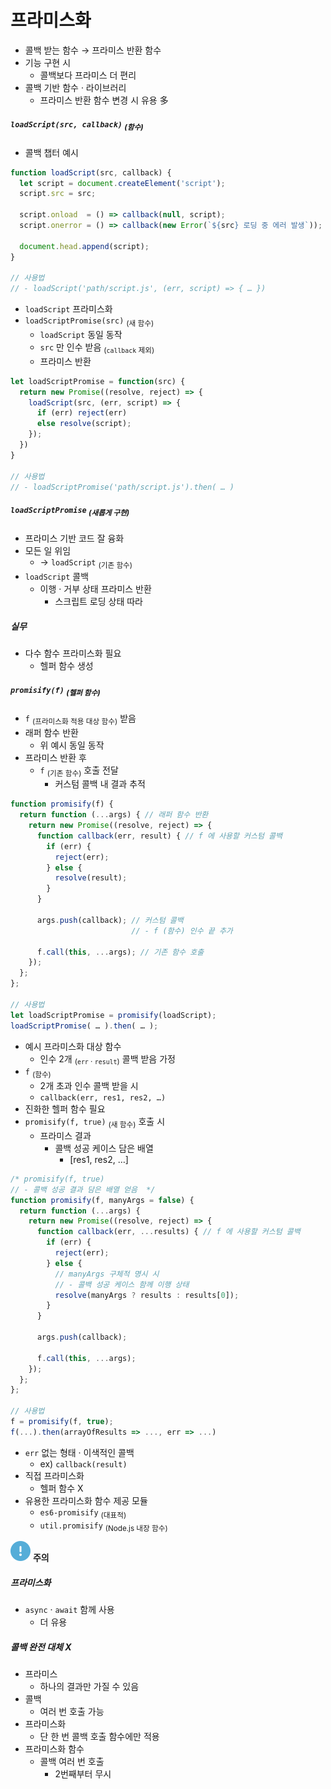 프라미스화
=========

- 콜백 받는 함수 → 프라미스 반환 함수
- 기능 구현 시
  - 콜백보다 프라미스 더 편리
- 콜백 기반 함수 · 라이브러리
  - 프라미스 반환 함수 변경 시 유용 多

##### `loadScript(src, callback)` <sub>(함수)</sub>
- 콜백 챕터 예시
```javascript
function loadScript(src, callback) {
  let script = document.createElement('script');
  script.src = src;

  script.onload  = () => callback(null, script);
  script.onerror = () => callback(new Error(`${src} 로딩 중 에러 발생`));

  document.head.append(script);
}

// 사용법
// - loadScript('path/script.js', (err, script) => { … })
```
- `loadScript` 프라미스화
- `loadScriptPromise(src)` <sub>(새 함수)</sub>
  - `loadScript` 동일 동작
  - `src` 만 인수 받음 <sub>(`callback` 제외)</sub>
  - 프라미스 반환
```javascript
let loadScriptPromise = function(src) {
  return new Promise((resolve, reject) => {
    loadScript(src, (err, script) => {
      if (err) reject(err)
      else resolve(script);
    });
  })
}

// 사용법
// - loadScriptPromise('path/script.js').then( … )
```

##### `loadScriptPromise` <sub>(새롭게 구현)</sub>
- 프라미스 기반 코드 잘 융화
- 모든 일 위임
  - → `loadScript` <sub>(기존 함수)</sub>
- `loadScript` 콜백
  - 이행 · 거부 상태 프라미스 반환
    - 스크립트 로딩 상태 따라

##### 실무
- 다수 함수 프라미스화 필요
  - 헬퍼 함수 생성

##### `promisify(f)` <sub>(헬퍼 함수)</sub>
- `f` <sub>(프라미스화 적용 대상 함수)</sub> 받음
- 래퍼 함수 반환
  - 위 예시 동일 동작
- 프라미스 반환 후
  - `f` <sub>(기존 함수)</sub> 호출 전달
    - 커스텀 콜백 내 결과 추적
```javascript
function promisify(f) {
  return function (...args) { // 래퍼 함수 반환
    return new Promise((resolve, reject) => {
      function callback(err, result) { // f 에 사용할 커스텀 콜백
        if (err) {
          reject(err);
        } else {
          resolve(result);
        }
      }

      args.push(callback); // 커스텀 콜백
                           // - f (함수) 인수 끝 추가

      f.call(this, ...args); // 기존 함수 호출
    });
  };
};

// 사용법
let loadScriptPromise = promisify(loadScript);
loadScriptPromise( … ).then( … );
```
- 예시 프라미스화 대상 함수
  - 인수 2개 <sub>(`err` · `result`)</sub> 콜백 받음 가정
- `f` <sub>(함수)</sub>
  - 2개 초과 인수 콜백 받을 시
  - `callback(err, res1, res2, …)`
- 진화한 헬퍼 함수 필요
- `promisify(f, true)` <sub>(새 함수)</sub> 호출 시
  - 프라미스 결과
    - 콜백 성공 케이스 담은 배열
      - [res1, res2, …]
```javascript
/* promisify(f, true)
// - 콜백 성공 결과 담은 배열 얻음  */
function promisify(f, manyArgs = false) {
  return function (...args) {
    return new Promise((resolve, reject) => {
      function callback(err, ...results) { // f 에 사용할 커스텀 콜백
        if (err) {
          reject(err);
        } else {
          // manyArgs 구체적 명시 시
          // - 콜백 성공 케이스 함께 이행 상태
          resolve(manyArgs ? results : results[0]);
        }
      }

      args.push(callback);

      f.call(this, ...args);
    });
  };
};

// 사용법
f = promisify(f, true);
f(...).then(arrayOfResults => ..., err => ...)
```
- `err` 없는 형태 · 이색적인 콜백
  - ex&#41; `callback(result)`
- 직접 프라미스화
  - 헬퍼 함수 X
- 유용한 프라미스화 함수 제공 모듈
  - `es6-promisify` <sub>(대표적)</sub>
  - `util.promisify` <sub>(Node.js 내장 함수)</sub>

<img class="icon" src="../../images/commons/icons/circle-exclamation-solid.svg" /> **주의**

##### 프라미스화
  - `async` · `await` 함께 사용
    - 더 유용

##### 콜백 완전 대체 X
- 프라미스
  - 하나의 결과만 가질 수 있음
- 콜백
  - 여러 번 호출 가능
- 프라미스화
  - 단 한 번 콜백 호출 함수에만 적용
- 프라미스화 함수
  - 콜백 여러 번 호출
    - 2번째부터 무시
